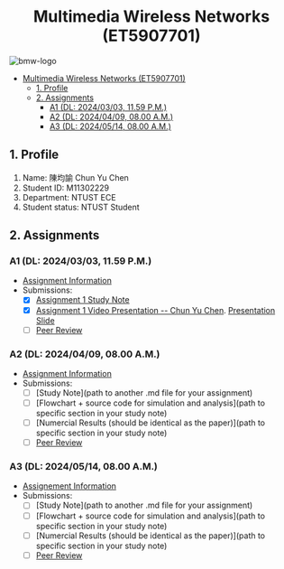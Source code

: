 # <center>Multimedia Wireless Networks (ET5907701)</center>

![bmw-logo](./assets/lab-logo.jpg)

- [Multimedia Wireless Networks (ET5907701)](#multimedia-wireless-networks-et5907701)
  - [1. Profile](#1-profile)
  - [2. Assignments](#2-assignments)
    - [A1 (DL: 2024/03/03, 11.59 P.M.)](#a1-dl-20240303-1159-pm)
    - [A2 (DL: 2024/04/09, 08.00 A.M.)](#a2-dl-20240409-0800-am)
    - [A3 (DL: 2024/05/14, 08.00 A.M.)](#a3-dl-20240514-0800-am)
   


## 1. Profile

1. Name: 陳均諭 Chun Yu Chen
2. Student ID: M11302229
3. Department: NTUST ECE
4. Student status: NTUST Student

## 2. Assignments

### A1 (DL: 2024/03/03, 11.59 P.M.)

- [Assignment Information](https://github.com/bmw-ece-ntust/multimedia-wireless-network?tab=readme-ov-file#a1-deadline-35-0800-am)
- Submissions:
  - [x] [Assignment 1 Study Note](https://github.com/bmw-ece-ntust/multimedia-wireless-networks/blob/2025-m11302229-Chen-Chun-Yu/a1-m11302229-Chun-Yu-Chen.md)
  - [x] [Assignment 1 Video Presentation -- Chun Yu Chen](https://youtu.be/HXcbZz0pUJA).  [Presentation Slide](https://www.canva.com/design/DAGgrP8kmhY/p69S1q7YFHDy9TKCpw-AUw/edit?utm_content=DAGgrP8kmhY&utm_campaign=designshare&utm_medium=link2&utm_source=sharebutton)
  - [ ] [Peer Review]([https://forms.gle/tPVAdfAc4hBiUtg88](https://docs.google.com/forms/d/e/1FAIpQLSfRnxq685epUtG5pLHLfxgMmcAg7UcMH0B4z4mDJwshvSMvHg/viewform))

### A2 (DL: 2024/04/09, 08.00 A.M.)

- [Assignment Information](https://github.com/bmw-ece-ntust/multimedia-wireless-network?tab=readme-ov-file#a2-deadline-49-0800-am)
- Submissions:
  - [ ] [Study Note](path to another .md file for your assignment)
  - [ ] [Flowchart + source code for simulation and analysis](path to specific section in your study note)
  - [ ] [Numercial Results (should be identical as the paper)](path to specific section in your study note)
  - [ ] [Peer Review](https://forms.gle/njd22Apu7ZGTbKzJ7)

### A3 (DL: 2024/05/14, 08.00 A.M.)

- [Assignement Information](https://github.com/bmw-ece-ntust/multimedia-wireless-network?tab=readme-ov-file#a3-deadline-514-0800-am)
- Submissions:
  - [ ] [Study Note](path to another .md file for your assignment)
  - [ ] [Flowchart + source code for simulation and analysis](path to specific section in your study note)
  - [ ] [Numercial Results (should be identical as the paper)](path to specific section in your study note)
  - [ ] [Peer Review](https://forms.gle/yVtjYqxZyRgcjbeE8)
